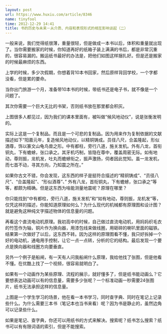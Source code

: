 ```yaml
---
layout: post
url: https://www.huxiu.com/article/8346
name: tinyfool
time: 2012-12-29 14:41
title: 书的历史与未来－从介质、内容和表现形式的相互影响谈起（二）
---
```

一般来说，我们觉得纸很薄，重量很轻，但是做成一本书以后，体积和重量就出现了。当你需要搬家的时候，你知道再好的纸箱子装上满满的书后，都是非常沉重的，很容易漏的。搬运纸书最好的办法是，把他们如图这样捆扎好。但是还是搬家的时候最麻烦的东西。

上学的时候，多少次假期，你想着背10本书回家，然后原样背回学校，一个字都没看，但是累的要命。

当你出门旅游一个月，准备带10本书的时候，带纸书还是电子书，就不像是一个问题了。

其次你需要一个巨大无比的书架，否则纸书放在那里都会积灰。

上图很多人都见过，因为我们的课本里面有，被叫做“候风地动仪”，说是张衡发明的。

实际上这是一个复制品。而且是一个可悲的复制品。因为用来作为复制依据的文献描述如下“阳嘉元年，复造候风地动仪，以精铜铸成。员径八尺，合盖隆起，形似酒尊，饰以篆文山龟鸟兽之形。中有都柱，旁行八道，施关发机。外有八龙，首衔铜丸，下有蟾蜍，张口承之。其牙机巧制，皆隐在尊中，覆盖周密无际。如有地动，尊则振，龙机发，吐丸而蟾蜍衔之，振声激扬，伺者因此觉知。虽一龙发机，而七首不动，寻其方向，乃知震之所在。”

如果你古文不错，你会发现，这东西的样子是挺符合描述的“精铜铸成”、“员径八尺”、“合盖隆起”、“形似酒尊”、” 外有八龙，首衔铜丸，下有蟾蜍，张口承之”等等，都颇为精确。但是这东西为啥能测量地震呢？原理在哪里？

你只能找到“中有都柱，旁行八道，施关发机”和“如有地动，尊则振，龙机发”等，仅凭这样的描述，你能知道原理如何么？为什么现代的机械都有原理图和设计图？就是避免这种纯文字描述物体的信息量的问题。

再看这个直流电动机原理。我初高中的时候，自己做过直流电动机，用妈妈织毛衣的竹签作为轴，铜片作为换向器，用漆包线来做线圈，用砸碎的喇叭里面的磁铁。结果第一次做好了以后，这东西不转。因为这样的原理图看不懂，我只好拆掉一个好的电动机，通电用手控制，让它一点一点转，分析的它的结构。最后发现一个要点是换向器和线圈方向要垂直。

另外一个例子是船闸，有一天有人问我船闸什么原理，我给他找了张图，但是他看不懂。在优酷上找了一个视频，很容易就明白了。

如果有一个动画作为某些原理、流程的展示，就好懂多了，但是纸书能动画么？它要想表达动画可以有的信息量，需要多少张呢？一个标准动画一秒需要24张图片，纸书无法承担这样的信息量。

上图是一个学生学习的场景，他在看一本书学习，同时查字典、同时在笔记上记录些什么。为什么需要三本书（笔记本也当书来看）呢？因为书是静止的，虽然边角可以记录些什么。

如果是笔记、查字典，你还可以用纸书的方式来解决。搜索呢？纸书怎么搜索？纸书可以有有限词语的索引，但是不能搜索。

